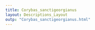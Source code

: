 ```yaml
---
title: Corybas_sanctigeorgianus
layout: Descriptions_Layout 
outp: "Corybas_sanctigeorgianus.html"
---
```



